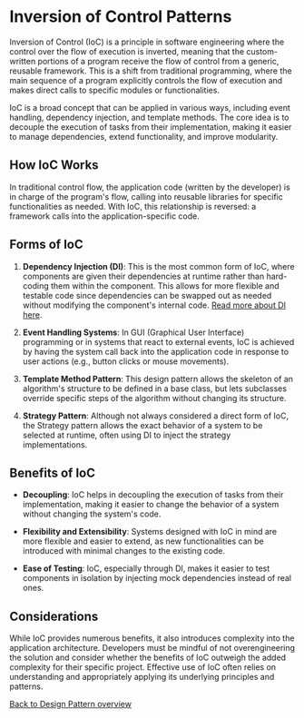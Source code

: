 # Inversion of Control Patterns

Inversion of Control (IoC) is a principle in software engineering where the control over the flow of execution is inverted, meaning that the custom-written portions of a program receive the flow of control from a generic, reusable framework. This is a shift from traditional programming, where the main sequence of a program explicitly controls the flow of execution and makes direct calls to specific modules or functionalities.

IoC is a broad concept that can be applied in various ways, including event handling, dependency injection, and template methods. The core idea is to decouple the execution of tasks from their implementation, making it easier to manage dependencies, extend functionality, and improve modularity.

## How IoC Works

In traditional control flow, the application code (written by the developer) is in charge of the program's flow, calling into reusable libraries for specific functionalities as needed. With IoC, this relationship is reversed: a framework calls into the application-specific code.

## Forms of IoC

1. **Dependency Injection (DI)**: This is the most common form of IoC, where components are given their dependencies at runtime rather than hard-coding them within the component. This allows for more flexible and testable code since dependencies can be swapped out as needed without modifying the component's internal code. [Read more about DI here](./dependencyinjection.md).

2. **Event Handling Systems**: In GUI (Graphical User Interface) programming or in systems that react to external events, IoC is achieved by having the system call back into the application code in response to user actions (e.g., button clicks or mouse movements).

3. **Template Method Pattern**: This design pattern allows the skeleton of an algorithm's structure to be defined in a base class, but lets subclasses override specific steps of the algorithm without changing its structure.

4. **Strategy Pattern**: Although not always considered a direct form of IoC, the Strategy pattern allows the exact behavior of a system to be selected at runtime, often using DI to inject the strategy implementations.

## Benefits of IoC

- **Decoupling**: IoC helps in decoupling the execution of tasks from their implementation, making it easier to change the behavior of a system without changing the system's code.

- **Flexibility and Extensibility**: Systems designed with IoC in mind are more flexible and easier to extend, as new functionalities can be introduced with minimal changes to the existing code.

- **Ease of Testing**: IoC, especially through DI, makes it easier to test components in isolation by injecting mock dependencies instead of real ones.

## Considerations

While IoC provides numerous benefits, it also introduces complexity into the application architecture. Developers must be mindful of not overengineering the solution and consider whether the benefits of IoC outweigh the added complexity for their specific project. Effective use of IoC often relies on understanding and appropriately applying its underlying principles and patterns.

[Back to Design Pattern overview](./README.md)
